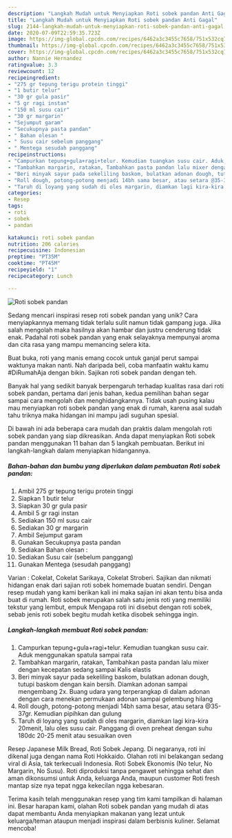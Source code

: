 ```yaml
---
description: "Langkah Mudah untuk Menyiapkan Roti sobek pandan Anti Gagal"
title: "Langkah Mudah untuk Menyiapkan Roti sobek pandan Anti Gagal"
slug: 2144-langkah-mudah-untuk-menyiapkan-roti-sobek-pandan-anti-gagal
date: 2020-07-09T22:59:35.723Z
image: https://img-global.cpcdn.com/recipes/6462a3c3455c7658/751x532cq70/roti-sobek-pandan-foto-resep-utama.jpg
thumbnail: https://img-global.cpcdn.com/recipes/6462a3c3455c7658/751x532cq70/roti-sobek-pandan-foto-resep-utama.jpg
cover: https://img-global.cpcdn.com/recipes/6462a3c3455c7658/751x532cq70/roti-sobek-pandan-foto-resep-utama.jpg
author: Nannie Hernandez
ratingvalue: 3.3
reviewcount: 12
recipeingredient:
- "275 gr tepung terigu protein tinggi"
- "1 butir telur"
- "30 gr gula pasir"
- "5 gr ragi instan"
- "150 ml susu cair"
- "30 gr margarin"
- "Sejumput garam"
- "Secukupnya pasta pandan"
- " Bahan olesan "
- " Susu cair sebelum panggang"
- " Mentega sesudah panggang"
recipeinstructions:
- "Campurkan tepung+gula+ragi+telur. Kemudian tuangkan susu cair. Aduk menggunakan spatula sampai rata"
- "Tambahkan margarin, ratakan, Tambahkan pasta pandan lalu mixer dengan kecepatan sedang sampai Kalis elastis"
- "Beri minyak sayur pada sekeliling baskom, bulatkan adonan dough, tutupi baskom dengan kain bersih. Diamkan adonan sampai mengembang 2x. Buang udara yang terperangkap di dalam adonan dengan cara menekan permukaan adonan sampai gelembung hilang"
- "Roll dough, potong-potong menjadi 14bh sama besar, atau setara @35-37gr. Kemudian pipihkan dan gulung"
- "Taruh di loyang yang sudah di oles margarin, diamkan lagi kira-kira 20menit, lalu oles susu cair. Panggang di oven preheat dengan suhu 180dc 20-25 menit atau sesuaikan oven"
categories:
- Resep
tags:
- roti
- sobek
- pandan

katakunci: roti sobek pandan 
nutrition: 206 calories
recipecuisine: Indonesian
preptime: "PT35M"
cooktime: "PT45M"
recipeyield: "1"
recipecategory: Lunch

---
```



![Roti sobek pandan](https://img-global.cpcdn.com/recipes/6462a3c3455c7658/751x532cq70/roti-sobek-pandan-foto-resep-utama.jpg)

Sedang mencari inspirasi resep roti sobek pandan yang unik? Cara menyiapkannya memang tidak terlalu sulit namun tidak gampang juga. Jika salah mengolah maka hasilnya akan hambar dan justru cenderung tidak enak. Padahal roti sobek pandan yang enak selayaknya mempunyai aroma dan cita rasa yang mampu memancing selera kita.

Buat buka, roti yang manis emang cocok untuk ganjal perut sampai waktunya makan nanti. Nah daripada beli, coba manfaatin waktu kamu #DiRumahAja dengan bikin. Sajikan roti sobek pandan dengan teh.

Banyak hal yang sedikit banyak berpengaruh terhadap kualitas rasa dari roti sobek pandan, pertama dari jenis bahan, kedua pemilihan bahan segar sampai cara mengolah dan menghidangkannya. Tidak usah pusing kalau mau menyiapkan roti sobek pandan yang enak di rumah, karena asal sudah tahu triknya maka hidangan ini mampu jadi suguhan spesial.


Di bawah ini ada beberapa cara mudah dan praktis dalam mengolah roti sobek pandan yang siap dikreasikan. Anda dapat menyiapkan Roti sobek pandan menggunakan 11 bahan dan 5 langkah pembuatan. Berikut ini langkah-langkah dalam menyiapkan hidangannya.

<!--inarticleads1-->

##### Bahan-bahan dan bumbu yang diperlukan dalam pembuatan Roti sobek pandan:

1. Ambil 275 gr tepung terigu protein tinggi
1. Siapkan 1 butir telur
1. Siapkan 30 gr gula pasir
1. Ambil 5 gr ragi instan
1. Sediakan 150 ml susu cair
1. Sediakan 30 gr margarin
1. Ambil Sejumput garam
1. Gunakan Secukupnya pasta pandan
1. Sediakan  Bahan olesan :
1. Sediakan  Susu cair (sebelum panggang)
1. Gunakan  Mentega (sesudah panggang)


Varian : Cokelat, Cokelat Sarikaya, Cokelat Stroberi. Sajikan dan nikmati hidangan enak dari sajian roti sobek homemade buatan sendiri. Dengan resep mudah yang kami berikan kali ini maka sajian ini akan tentu bisa anda buat di rumah. Roti sobek merupakan salah satu jenis roti yang memiliki tekstur yang lembut, empuk Mengapa roti ini disebut dengan roti sobek, sebab jenis roti sobek begitu mudah ketika disobek sehingga ingin. 

<!--inarticleads2-->

##### Langkah-langkah membuat Roti sobek pandan:

1. Campurkan tepung+gula+ragi+telur. Kemudian tuangkan susu cair. Aduk menggunakan spatula sampai rata
1. Tambahkan margarin, ratakan, Tambahkan pasta pandan lalu mixer dengan kecepatan sedang sampai Kalis elastis
1. Beri minyak sayur pada sekeliling baskom, bulatkan adonan dough, tutupi baskom dengan kain bersih. Diamkan adonan sampai mengembang 2x. Buang udara yang terperangkap di dalam adonan dengan cara menekan permukaan adonan sampai gelembung hilang
1. Roll dough, potong-potong menjadi 14bh sama besar, atau setara @35-37gr. Kemudian pipihkan dan gulung
1. Taruh di loyang yang sudah di oles margarin, diamkan lagi kira-kira 20menit, lalu oles susu cair. Panggang di oven preheat dengan suhu 180dc 20-25 menit atau sesuaikan oven


Resep Japanese Milk Bread, Roti Sobek Jepang. Di negaranya, roti ini dikenal juga dengan nama Roti Hokkaido. Olahan roti ini belakangan sedang viral di Asia, tak terkecuali Indonesia. Roti Sobek Ekonomis (No telur, No Margarin, No Susu). Roti diproduksi tanpa pengawet sehingga sehat dan aman dikonsumsi untuk Anda, keluarga Anda, maupun customer Roti fresh mantap size nya tepat ngga kekecilan ngga kebesaran. 

Terima kasih telah menggunakan resep yang tim kami tampilkan di halaman ini. Besar harapan kami, olahan Roti sobek pandan yang mudah di atas dapat membantu Anda menyiapkan makanan yang lezat untuk keluarga/teman ataupun menjadi inspirasi dalam berbisnis kuliner. Selamat mencoba!

